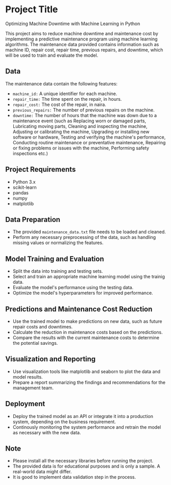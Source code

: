 # Project Title

Optimizing Machine Downtime with Machine Learning in Python

This project aims to reduce machine downtime and maintenance cost by implementing a predictive maintenance program using machine learning algorithms. The maintenance data provided contains information such as machine ID, repair cost, repair time, previous repairs, and downtime, which will be used to train and evaluate the model.

## Data
The maintenance data contain the following features:

* `machine_id:` A unique identifier for each machine.
* `repair_time:` The time spent on the repair, in hours.
* `repair_cost:` The cost of the repair, in naira.
* `previous_repairs:` The number of previous repairs on the machine.
* `downtime:` The number of hours that the machine was down due to a maintenance event (such as Replacing worn or damaged parts, Lubricating moving parts, Cleaning and inspecting the machine, Adjusting or calibrating the machine, Upgrading or installing new software or hardware, Testing and verifying the machine's performance, Conducting routine maintenance or preventative maintenance, Repairing or fixing problems or issues with the machine, Performing safety inspections etc.)

## Project Requirements

* Python 3.x
* scikit-learn
* pandas
* numpy
* matplotlib

## Data Preparation

* The provided `maintenance_data.txt` file needs to be loaded and cleaned.
* Perform any necessary preprocessing of the data, such as handling missing values or normalizing the features.

## Model Training and Evaluation

* Split the data into training and testing sets.
* Select and train an appropriate machine learning model using the trainig data.
* Evaluate the model's performance using the testing data.
* Optimize the model's hyperparameters for improved performance.

## Predictions and Maintenance Cost Reduction

* Use the trained model to make predictions on new data, such as future repair costs and downtimes.
* Calculate the reduction in maintenance costs based on the predictions.
* Compare the results with the current maintenance costs to determine the potential savings.

## Visualization and Reporting

* Use visualization tools like matplotlib and seaborn to plot the data and model results.
* Prepare a report summarizing the findings and recommendations for the management team.

## Deployment

* Deploy the trained model as an API or integrate it into a production system, depending on the business requirement.
* Continously monitoring the system performance and retrain the model as necessary with the new data.

## Note

* Please install all the necessary libraries before running the project.
* The provided data is for educational purposes and is only a sample. A real-world data might differ.
* It is good to implement data validation step in the process.
